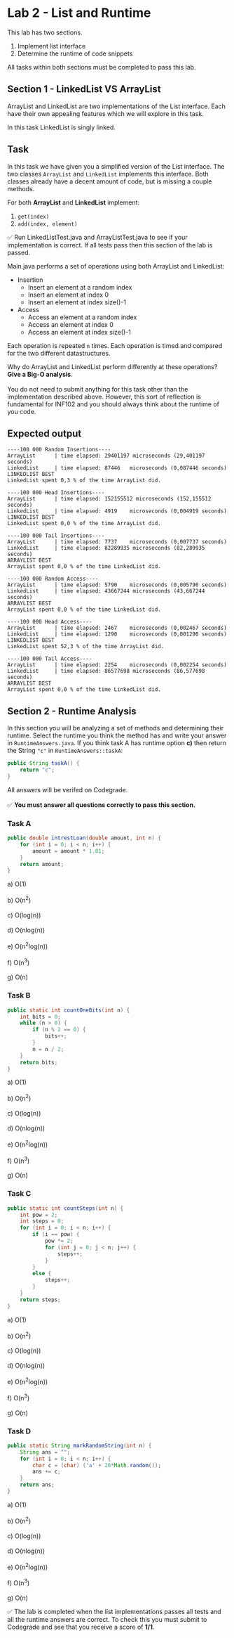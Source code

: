 # Lab 2 - List and Runtime
This lab has two sections.
 1. Implement list interface
 2. Determine the runtime of code snippets

All tasks within both sections must be completed to pass this lab.

## Section 1 - LinkedList VS ArrayList

ArrayList and LinkedList are two implementations of the List interface. 
Each have their own appealing features which we will explore in this task.

In this task LinkedList is singly linked.

## Task
In this task we have given you a simplified version of the List interface. The two classes ``ArrayList`` and ``LinkedList`` implements this interface. Both classes already have a decent amount of code, but is missing a couple methods.

For both **ArrayList** and **LinkedList** implement:
1. ``get(index)``
2. ``add(index, element)``

✅ Run LinkedListTest.java and ArrayListTest.java to see if your implementation is correct. If all tests pass then this section of the lab is passed.

Main.java performs a set of operations using both ArrayList and LinkedList:
  * Insertion
    - Insert an element at a random index
    - Insert an element at index 0
    - Insert an element at index size()-1
  * Access
    - Access an element at a random index
    - Access an element at index 0
    - Access an element at index size()-1

Each operation is repeated ``n`` times. Each operation is timed and compared for the two different datastructures.

Why do ArrayList and LinkedList perform differently at these operations? **Give a Big-O analysis**. <br></br>
You do not need to submit anything for this task other than the implementation described above. However, this sort of reflection is fundamental for INF102 and you should always think about the runtime of you code.

## Expected output
```
----100 000 Random Insertions----
ArrayList      | time elapsed: 29401197 microseconds (29,401197 seconds)
LinkedList     | time elapsed: 87446   microseconds (0,087446 seconds)
LINKEDLIST BEST
LinkedList spent 0,3 % of the time ArrayList did.

----100 000 Head Insertions----
ArrayList      | time elapsed: 152155512 microseconds (152,155512 seconds)
LinkedList     | time elapsed: 4919    microseconds (0,004919 seconds)
LINKEDLIST BEST
LinkedList spent 0,0 % of the time ArrayList did.

----100 000 Tail Insertions----
ArrayList      | time elapsed: 7737    microseconds (0,007737 seconds)
LinkedList     | time elapsed: 82289935 microseconds (82,289935 seconds)
ARRAYLIST BEST
ArrayList spent 0,0 % of the time LinkedList did.

----100 000 Random Access----
ArrayList      | time elapsed: 5790    microseconds (0,005790 seconds)
LinkedList     | time elapsed: 43667244 microseconds (43,667244 seconds)
ARRAYLIST BEST
ArrayList spent 0,0 % of the time LinkedList did.

----100 000 Head Access----
ArrayList      | time elapsed: 2467    microseconds (0,002467 seconds)
LinkedList     | time elapsed: 1290    microseconds (0,001290 seconds)
LINKEDLIST BEST
LinkedList spent 52,3 % of the time ArrayList did.

----100 000 Tail Access----
ArrayList      | time elapsed: 2254    microseconds (0,002254 seconds)
LinkedList     | time elapsed: 86577698 microseconds (86,577698 seconds)
ARRAYLIST BEST
ArrayList spent 0,0 % of the time LinkedList did.
```

## Section 2 - Runtime Analysis
In this section you will be analyzing a set of methods and determining their runtime. Select the runtime you think the method has and write your answer in `RuntimeAnswers.java`. If you think task A has runtime option **c)** then return the String `"c"` in `RuntimeAnswers::taskA`:
```java
public String taskA() {
    return "c";
}
```
All answers will be verifed on Codegrade. <br></br>
✅ **You must answer all questions correctly to pass this section.**

### Task A
```java
public double intrestLoan(double amount, int n) {
    for (int i = 0; i < n; i++) {
        amount = amount * 1.01;
    }
    return amount;
}
```
 a) O(1) <br></br>
 b) O(n<sup>2</sup>) <br></br>
 c) O(log(n)) <br></br>
 d) O(nlog(n)) <br></br>
 e) O(n<sup>2</sup>log(n)) <br></br>
 f) O(n<sup>3</sup>) <br></br>
 g) O(n)

### Task B
```java
public static int countOneBits(int n) {
    int bits = 0;
    while (n > 0) {
        if (n % 2 == 0) {
            bits++;
        }
        n = n / 2;
    }
    return bits;
}
```
 a) O(1) <br></br>
 b) O(n<sup>2</sup>) <br></br>
 c) O(log(n)) <br></br>
 d) O(nlog(n)) <br></br>
 e) O(n<sup>2</sup>log(n)) <br></br>
 f) O(n<sup>3</sup>) <br></br>
 g) O(n)

### Task C
```java
public static int countSteps(int n) {
    int pow = 2;
    int steps = 0;
    for (int i = 0; i < n; i++) {
        if (i == pow) {
            pow *= 2;
            for (int j = 0; j < n; j++) {
                steps++;
            }
        }
        else {
            steps++;
        }
    }
    return steps;
}
```
 a) O(1) <br></br>
 b) O(n<sup>2</sup>) <br></br>
 c) O(log(n)) <br></br>
 d) O(nlog(n)) <br></br>
 e) O(n<sup>2</sup>log(n)) <br></br>
 f) O(n<sup>3</sup>) <br></br>
 g) O(n)

### Task D
```java
public static String markRandomString(int n) {
    String ans = "";
    for (int i = 0; i < n; i++) {
        char c = (char) ('a' + 26*Math.random());
        ans += c;
    }
    return ans;
}
```
 a) O(1) <br></br>
 b) O(n<sup>2</sup>) <br></br>
 c) O(log(n)) <br></br>
 d) O(nlog(n)) <br></br>
 e) O(n<sup>2</sup>log(n)) <br></br>
 f) O(n<sup>3</sup>) <br></br>
 g) O(n)



✅ The lab is completed when the list implementations passes all tests and all the runtime answers are correct. To check this you must submit to Codegrade and see that you receive a score of **1/1**.
